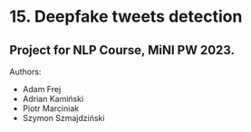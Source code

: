 # 15. Deepfake tweets detection
## Project for NLP Course, MiNI PW 2023.

Authors:
- Adam Frej
- Adrian Kamiński
- Piotr Marciniak
- Szymon Szmajdziński
